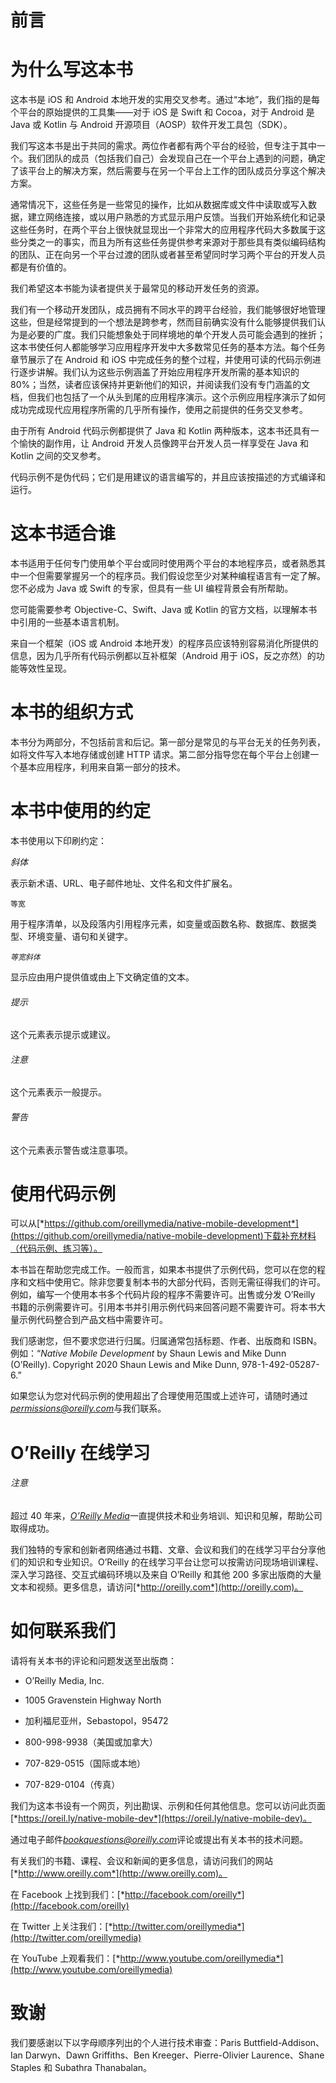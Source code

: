 # 前言

# 为什么写这本书

这本书是 iOS 和 Android 本地开发的实用交叉参考。通过“本地”，我们指的是每个平台的原始提供的工具集——对于 iOS 是 Swift 和 Cocoa，对于 Android 是 Java 或 Kotlin 与 Android 开源项目（AOSP）软件开发工具包（SDK）。

我们写这本书是出于共同的需求。两位作者都有两个平台的经验，但专注于其中一个。我们团队的成员（包括我们自己）会发现自己在一个平台上遇到的问题，确定了该平台上的解决方案，然后需要与在另一个平台上工作的团队成员分享这个解决方案。

通常情况下，这些任务是一些常见的操作，比如从数据库或文件中读取或写入数据，建立网络连接，或以用户熟悉的方式显示用户反馈。当我们开始系统化和记录这些任务时，在两个平台上很快就显现出一个非常大的应用程序代码大多数属于这些分类之一的事实，而且为所有这些任务提供参考来源对于那些具有类似编码结构的团队、正在向另一个平台过渡的团队或者甚至希望同时学习两个平台的开发人员都是有价值的。

我们希望这本书能为读者提供关于最常见的移动开发任务的资源。

我们有一个移动开发团队，成员拥有不同水平的跨平台经验，我们能够很好地管理这些，但是经常提到的一个想法是跨参考，然而目前确实没有什么能够提供我们认为是必要的广度。我们只能想象处于同样境地的单个开发人员可能会遇到的挫折；这本书使任何人都能够学习应用程序开发中大多数常见任务的基本方法。每个任务章节展示了在 Android 和 iOS 中完成任务的整个过程，并使用可读的代码示例进行逐步讲解。我们认为这些示例涵盖了开始应用程序开发所需的基本知识的 80%；当然，读者应该保持并更新他们的知识，并阅读我们没有专门涵盖的文档，但我们也包括了一个从头到尾的应用程序演示。这个示例应用程序演示了如何成功完成现代应用程序所需的几乎所有操作，使用之前提供的任务交叉参考。

由于所有 Android 代码示例都提供了 Java 和 Kotlin 两种版本，这本书还具有一个愉快的副作用，让 Android 开发人员像跨平台开发人员一样享受在 Java 和 Kotlin 之间的交叉参考。

代码示例不是伪代码；它们是用建议的语言编写的，并且应该按描述的方式编译和运行。

# 这本书适合谁

本书适用于任何专门使用单个平台或同时使用两个平台的本地程序员，或者熟悉其中一个但需要掌握另一个的程序员。我们假设您至少对某种编程语言有一定了解。您不必成为 Java 或 Swift 的专家，但具有一些 UI 编程背景会有所帮助。

您可能需要参考 Objective-C、Swift、Java 或 Kotlin 的官方文档，以理解本书中引用的一些基本语言机制。

来自一个框架（iOS 或 Android 本地开发）的程序员应该特别容易消化所提供的信息，因为几乎所有代码示例都以互补框架（Android 用于 iOS，反之亦然）的功能等效性呈现。

# 本书的组织方式

本书分为两部分，不包括前言和后记。第一部分是常见的与平台无关的任务列表，如将文件写入本地存储或创建 HTTP 请求。第二部分指导您在每个平台上创建一个基本应用程序，利用来自第一部分的技术。

# 本书中使用的约定

本书使用以下印刷约定：

*斜体*

表示新术语、URL、电子邮件地址、文件名和文件扩展名。

`等宽`

用于程序清单，以及段落内引用程序元素，如变量或函数名称、数据库、数据类型、环境变量、语句和关键字。

*`等宽斜体`*

显示应由用户提供值或由上下文确定值的文本。

###### 提示

这个元素表示提示或建议。

###### 注意

这个元素表示一般提示。

###### 警告

这个元素表示警告或注意事项。

# 使用代码示例

可以从[*https://github.com/oreillymedia/native-mobile-development*](https://github.com/oreillymedia/native-mobile-development)下载补充材料（代码示例、练习等）。

本书旨在帮助您完成工作。一般而言，如果本书提供了示例代码，您可以在您的程序和文档中使用它。除非您要复制本书的大部分代码，否则无需征得我们的许可。例如，编写一个使用本书多个代码片段的程序不需要许可。出售或分发 O’Reilly 书籍的示例需要许可。引用本书并引用示例代码来回答问题不需要许可。将本书大量示例代码整合到产品文档中需要许可。

我们感谢您，但不要求您进行归属。归属通常包括标题、作者、出版商和 ISBN。例如：“*Native Mobile Development* by Shaun Lewis and Mike Dunn (O’Reilly). Copyright 2020 Shaun Lewis and Mike Dunn, 978-1-492-05287-6.”

如果您认为您对代码示例的使用超出了合理使用范围或上述许可，请随时通过*permissions@oreilly.com*与我们联系。

# O’Reilly 在线学习

###### 注意

超过 40 年来，[*O’Reilly Media*](http://oreilly.com)一直提供技术和业务培训、知识和见解，帮助公司取得成功。

我们独特的专家和创新者网络通过书籍、文章、会议和我们的在线学习平台分享他们的知识和专业知识。O’Reilly 的在线学习平台让您可以按需访问现场培训课程、深入学习路径、交互式编码环境以及来自 O’Reilly 和其他 200 多家出版商的大量文本和视频。更多信息，请访问[*http://oreilly.com*](http://oreilly.com)。

# 如何联系我们

请将有关本书的评论和问题发送至出版商：

+   O’Reilly Media, Inc.

+   1005 Gravenstein Highway North

+   加利福尼亚州，Sebastopol，95472

+   800-998-9938（美国或加拿大）

+   707-829-0515（国际或本地）

+   707-829-0104（传真）

我们为这本书设有一个网页，列出勘误、示例和任何其他信息。您可以访问此页面[*https://oreil.ly/native-mobile-dev*](https://oreil.ly/native-mobile-dev)。

通过电子邮件*bookquestions@oreilly.com*评论或提出有关本书的技术问题。

有关我们的书籍、课程、会议和新闻的更多信息，请访问我们的网站[*http://www.oreilly.com*](http://www.oreilly.com)。

在 Facebook 上找到我们：[*http://facebook.com/oreilly*](http://facebook.com/oreilly)

在 Twitter 上关注我们：[*http://twitter.com/oreillymedia*](http://twitter.com/oreillymedia)

在 YouTube 上观看我们：[*http://www.youtube.com/oreillymedia*](http://www.youtube.com/oreillymedia)

# 致谢

我们要感谢以下以字母顺序列出的个人进行技术审查：Paris Buttfield-Addison、Ian Darwyn、Dawn Griffiths、Ben Kreeger、Pierre-Olivier Laurence、Shane Staples 和 Subathra Thanabalan。
